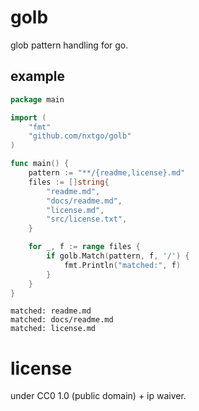 # golb

glob pattern handling for go.

## example

```go
package main

import (
	"fmt"
	"github.com/nxtgo/golb"
)

func main() {
	pattern := "**/{readme,license}.md"
	files := []string{
		"readme.md",
		"docs/readme.md",
		"license.md",
		"src/license.txt",
	}

	for _, f := range files {
		if golb.Match(pattern, f, '/') {
			fmt.Println("matched:", f)
		}
	}
}
```

```
matched: readme.md
matched: docs/readme.md
matched: license.md
```

# license

under CC0 1.0 (public domain) + ip waiver.
